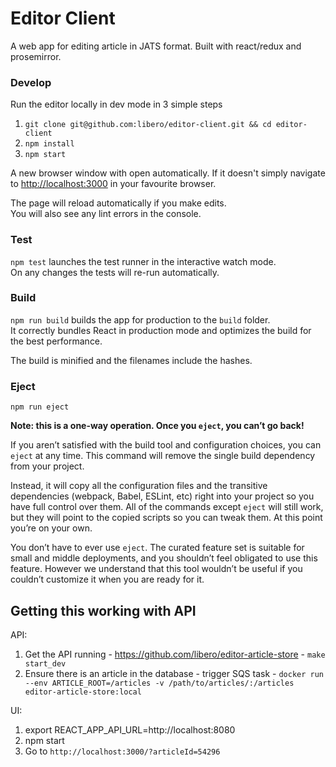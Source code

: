 # Editor Client

A web app for editing article in JATS format. Built with react/redux and prosemirror.  

### Develop

Run the editor locally in dev mode in 3 simple steps

1. `git clone git@github.com:libero/editor-client.git && cd editor-client`
2. `npm install`
3. `npm start`

A new browser window with open automatically. 
If it doesn't simply navigate to [http://localhost:3000](http://localhost:3000)
in your favourite browser.

The page will reload automatically if you make edits.<br />
You will also see any lint errors in the console.

### Test
`npm test` launches the test runner in the interactive watch mode.<br />
On any changes the tests will re-run automatically.

### Build

`npm run build` builds the app for production to the `build` folder.<br />
It correctly bundles React in production mode and optimizes the build for the best performance.

The build is minified and the filenames include the hashes.<br />

### Eject

`npm run eject`

**Note: this is a one-way operation. Once you `eject`, you can’t go back!**

If you aren’t satisfied with the build tool and configuration choices, you can `eject` at any time. This command will remove the single build dependency from your project.

Instead, it will copy all the configuration files and the transitive dependencies (webpack, Babel, ESLint, etc) right into your project so you have full control over them. All of the commands except `eject` will still work, but they will point to the copied scripts so you can tweak them. At this point you’re on your own.

You don’t have to ever use `eject`. The curated feature set is suitable for small and middle deployments, and you shouldn’t feel obligated to use this feature. However we understand that this tool wouldn’t be useful if you couldn’t customize it when you are ready for it.

## Getting this working with API

API: 
1. Get the API running - https://github.com/libero/editor-article-store - `make start_dev`
2. Ensure there is an article in the database - trigger SQS task  - `docker run --env ARTICLE_ROOT=/articles -v /path/to/articles/:/articles editor-article-store:local`

UI:
1. export REACT_APP_API_URL=http://localhost:8080
2. npm start
3. Go to `http://localhost:3000/?articleId=54296`
